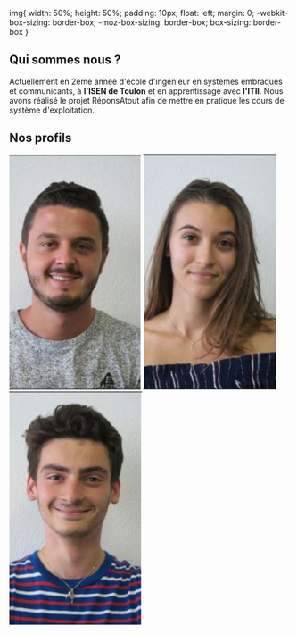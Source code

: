 <head>
  <meta charset="utf-8" />
  <title>Nous connaître</title>
  
  img{
    width: 50%;
    height: 50%;
    padding: 10px;
    float: left;
    margin: 0;
    -webkit-box-sizing: border-box;
    -moz-box-sizing: border-box;
    box-sizing: border-box
  }
</head>


## Qui sommes nous ?
Actuellement en 2ème année d'école d'ingénieur en systèmes embraqués et communicants, à **l'ISEN de Toulon** et en apprentissage avec **l'ITII**. Nous avons réalisé le projet RéponsAtout afin de mettre en pratique les cours de système d'exploitation. 


## Nos profils


<div>
  <img src="../Images/Alexis.PNG"/>
  <img src="../Images/Eva.PNG"/>
  <img src="../Images/Matteo.PNG"/>
</div>
